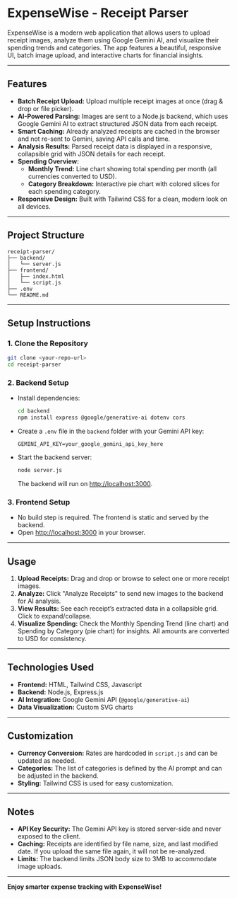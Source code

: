 # ExpenseWise - Receipt Parser

ExpenseWise is a modern web application that allows users to upload receipt images, analyze them using Google Gemini AI, and visualize their spending trends and categories. The app features a beautiful, responsive UI, batch image upload, and interactive charts for financial insights.

---

## Features

- **Batch Receipt Upload:** Upload multiple receipt images at once (drag & drop or file picker).
- **AI-Powered Parsing:** Images are sent to a Node.js backend, which uses Google Gemini AI to extract structured JSON data from each receipt.
- **Smart Caching:** Already analyzed receipts are cached in the browser and not re-sent to Gemini, saving API calls and time.
- **Analysis Results:** Parsed receipt data is displayed in a responsive, collapsible grid with JSON details for each receipt.
- **Spending Overview:**
  - **Monthly Trend:** Line chart showing total spending per month (all currencies converted to USD).
  - **Category Breakdown:** Interactive pie chart with colored slices for each spending category.
- **Responsive Design:** Built with Tailwind CSS for a clean, modern look on all devices.

---

## Project Structure

```
receipt-parser/
├── backend/
│   └── server.js
├── frontend/
│   ├── index.html
│   └── script.js
├── .env
└── README.md
```

---

## Setup Instructions

### 1. Clone the Repository

```sh
git clone <your-repo-url>
cd receipt-parser
```

### 2. Backend Setup

- Install dependencies:

  ```sh
  cd backend
  npm install express @google/generative-ai dotenv cors
  ```

- Create a `.env` file in the `backend` folder with your Gemini API key:

  ```
  GEMINI_API_KEY=your_google_gemini_api_key_here
  ```

- Start the backend server:

  ```sh
  node server.js
  ```

  The backend will run on [http://localhost:3000](http://localhost:3000).

### 3. Frontend Setup

- No build step is required. The frontend is static and served by the backend.
- Open [http://localhost:3000](http://localhost:3000) in your browser.

---

## Usage

1. **Upload Receipts:** Drag and drop or browse to select one or more receipt images.
2. **Analyze:** Click "Analyze Receipts" to send new images to the backend for AI analysis.
3. **View Results:** See each receipt’s extracted data in a collapsible grid. Click to expand/collapse.
4. **Visualize Spending:** Check the Monthly Spending Trend (line chart) and Spending by Category (pie chart) for insights. All amounts are converted to USD for consistency.

---

## Technologies Used

- **Frontend:** HTML, Tailwind CSS, Javascript
- **Backend:** Node.js, Express.js
- **AI Integration:** Google Gemini API (`@google/generative-ai`)
- **Data Visualization:** Custom SVG charts

---

## Customization

- **Currency Conversion:** Rates are hardcoded in `script.js` and can be updated as needed.
- **Categories:** The list of categories is defined by the AI prompt and can be adjusted in the backend.
- **Styling:** Tailwind CSS is used for easy customization.

---

## Notes

- **API Key Security:** The Gemini API key is stored server-side and never exposed to the client.
- **Caching:** Receipts are identified by file name, size, and last modified date. If you upload the same file again, it will not be re-analyzed.
- **Limits:** The backend limits JSON body size to 3MB to accommodate image uploads.

---

**Enjoy smarter expense tracking with ExpenseWise!**
